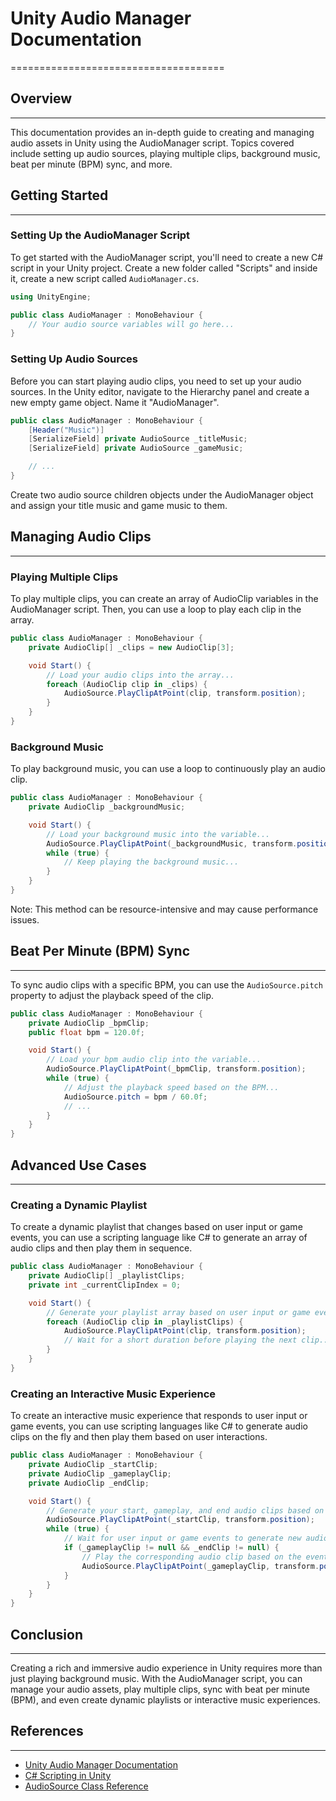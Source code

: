 # Unity Audio Manager Documentation
=====================================

## Overview
-----------

This documentation provides an in-depth guide to creating and managing audio assets in Unity using the AudioManager script. Topics covered include setting up audio sources, playing multiple clips, background music, beat per minute (BPM) sync, and more.

## Getting Started
-----------------

### Setting Up the AudioManager Script

To get started with the AudioManager script, you'll need to create a new C# script in your Unity project. Create a new folder called "Scripts" and inside it, create a new script called `AudioManager.cs`.

```csharp
using UnityEngine;

public class AudioManager : MonoBehaviour {
    // Your audio source variables will go here...
}
```

### Setting Up Audio Sources

Before you can start playing audio clips, you need to set up your audio sources. In the Unity editor, navigate to the Hierarchy panel and create a new empty game object. Name it "AudioManager".

```csharp
public class AudioManager : MonoBehaviour {
    [Header("Music")]
    [SerializeField] private AudioSource _titleMusic;
    [SerializeField] private AudioSource _gameMusic;

    // ...
}
```

Create two audio source children objects under the AudioManager object and assign your title music and game music to them.

## Managing Audio Clips
------------------------

### Playing Multiple Clips

To play multiple clips, you can create an array of AudioClip variables in the AudioManager script. Then, you can use a loop to play each clip in the array.

```csharp
public class AudioManager : MonoBehaviour {
    private AudioClip[] _clips = new AudioClip[3];

    void Start() {
        // Load your audio clips into the array...
        foreach (AudioClip clip in _clips) {
            AudioSource.PlayClipAtPoint(clip, transform.position);
        }
    }
}
```

### Background Music

To play background music, you can use a loop to continuously play an audio clip.

```csharp
public class AudioManager : MonoBehaviour {
    private AudioClip _backgroundMusic;

    void Start() {
        // Load your background music into the variable...
        AudioSource.PlayClipAtPoint(_backgroundMusic, transform.position);
        while (true) {
            // Keep playing the background music...
        }
    }
}
```

Note: This method can be resource-intensive and may cause performance issues.

## Beat Per Minute (BPM) Sync
-----------------------------

To sync audio clips with a specific BPM, you can use the `AudioSource.pitch` property to adjust the playback speed of the clip.

```csharp
public class AudioManager : MonoBehaviour {
    private AudioClip _bpmClip;
    public float bpm = 120.0f;

    void Start() {
        // Load your bpm audio clip into the variable...
        AudioSource.PlayClipAtPoint(_bpmClip, transform.position);
        while (true) {
            // Adjust the playback speed based on the BPM...
            AudioSource.pitch = bpm / 60.0f;
            // ...
        }
    }
}
```

## Advanced Use Cases
---------------------

### Creating a Dynamic Playlist

To create a dynamic playlist that changes based on user input or game events, you can use a scripting language like C# to generate an array of audio clips and then play them in sequence.

```csharp
public class AudioManager : MonoBehaviour {
    private AudioClip[] _playlistClips;
    private int _currentClipIndex = 0;

    void Start() {
        // Generate your playlist array based on user input or game events...
        foreach (AudioClip clip in _playlistClips) {
            AudioSource.PlayClipAtPoint(clip, transform.position);
            // Wait for a short duration before playing the next clip...
        }
    }
}
```

### Creating an Interactive Music Experience

To create an interactive music experience that responds to user input or game events, you can use scripting languages like C# to generate audio clips on the fly and then play them based on user interactions.

```csharp
public class AudioManager : MonoBehaviour {
    private AudioClip _startClip;
    private AudioClip _gameplayClip;
    private AudioClip _endClip;

    void Start() {
        // Generate your start, gameplay, and end audio clips based on user input or game events...
        AudioSource.PlayClipAtPoint(_startClip, transform.position);
        while (true) {
            // Wait for user input or game events to generate new audio clips...
            if (_gameplayClip != null && _endClip != null) {
                // Play the corresponding audio clip based on the event...
                AudioSource.PlayClipAtPoint(_gameplayClip, transform.position);
            }
        }
    }
}
```

## Conclusion
----------

Creating a rich and immersive audio experience in Unity requires more than just playing background music. With the AudioManager script, you can manage your audio assets, play multiple clips, sync with beat per minute (BPM), and even create dynamic playlists or interactive music experiences.

## References
------------

* [Unity Audio Manager Documentation](https://docs.unity3d.com/Manual/script-AudioManager.html)
* [C# Scripting in Unity](https://docs.unity3d.com/Manual/CSharpScripting.html)
* [AudioSource Class Reference](https://docs.unity3d.com/ScriptReference/AudioSource.html)